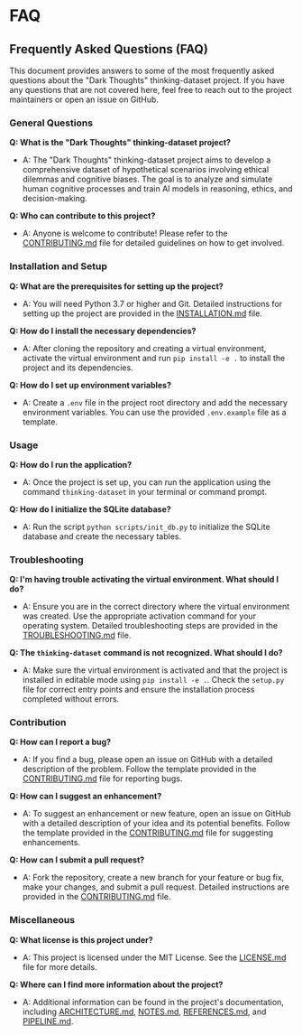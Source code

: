 # FAQ

## Frequently Asked Questions (FAQ)

This document provides answers to some of the most frequently asked questions about the "Dark Thoughts" thinking-dataset project. If you have any questions that are not covered here, feel free to reach out to the project maintainers or open an issue on GitHub.

### General Questions

**Q: What is the "Dark Thoughts" thinking-dataset project?**
- A: The "Dark Thoughts" thinking-dataset project aims to develop a comprehensive dataset of hypothetical scenarios involving ethical dilemmas and cognitive biases. The goal is to analyze and simulate human cognitive processes and train AI models in reasoning, ethics, and decision-making.

**Q: Who can contribute to this project?**
- A: Anyone is welcome to contribute! Please refer to the [CONTRIBUTING.md](CONTRIBUTING.md) file for detailed guidelines on how to get involved.

### Installation and Setup

**Q: What are the prerequisites for setting up the project?**
- A: You will need Python 3.7 or higher and Git. Detailed instructions for setting up the project are provided in the [INSTALLATION.md](INSTALLATION.md) file.

**Q: How do I install the necessary dependencies?**
- A: After cloning the repository and creating a virtual environment, activate the virtual environment and run `pip install -e .` to install the project and its dependencies.

**Q: How do I set up environment variables?**
- A: Create a `.env` file in the project root directory and add the necessary environment variables. You can use the provided `.env.example` file as a template.

### Usage

**Q: How do I run the application?**
- A: Once the project is set up, you can run the application using the command `thinking-dataset` in your terminal or command prompt.

**Q: How do I initialize the SQLite database?**
- A: Run the script `python scripts/init_db.py` to initialize the SQLite database and create the necessary tables.

### Troubleshooting

**Q: I'm having trouble activating the virtual environment. What should I do?**
- A: Ensure you are in the correct directory where the virtual environment was created. Use the appropriate activation command for your operating system. Detailed troubleshooting steps are provided in the [TROUBLESHOOTING.md](TROUBLESHOOTING.md) file.

**Q: The `thinking-dataset` command is not recognized. What should I do?**
- A: Make sure the virtual environment is activated and that the project is installed in editable mode using `pip install -e .`. Check the `setup.py` file for correct entry points and ensure the installation process completed without errors.

### Contribution

**Q: How can I report a bug?**
- A: If you find a bug, please open an issue on GitHub with a detailed description of the problem. Follow the template provided in the [CONTRIBUTING.md](CONTRIBUTING.md) file for reporting bugs.

**Q: How can I suggest an enhancement?**
- A: To suggest an enhancement or new feature, open an issue on GitHub with a detailed description of your idea and its potential benefits. Follow the template provided in the [CONTRIBUTING.md](CONTRIBUTING.md) file for suggesting enhancements.

**Q: How can I submit a pull request?**
- A: Fork the repository, create a new branch for your feature or bug fix, make your changes, and submit a pull request. Detailed instructions are provided in the [CONTRIBUTING.md](CONTRIBUTING.md) file.

### Miscellaneous

**Q: What license is this project under?**
- A: This project is licensed under the MIT License. See the [LICENSE.md](LICENSE.md) file for more details.

**Q: Where can I find more information about the project?**
- A: Additional information can be found in the project's documentation, including [ARCHITECTURE.md](ARCHITECTURE.md), [NOTES.md](NOTES.md), [REFERENCES.md](REFERENCES.md), and [PIPELINE.md](PIPELINE.md).
